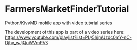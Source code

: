 # FarmersMarketFinderTutorial
Python/KivyMD mobile app with video tutorial series

The development of this app is part of a video series here: https://www.youtube.com/playlist?list=PLy5hjmUzdc0mY-nC-Djhv_wJjQuWVmPV8
